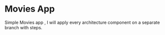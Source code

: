 # Movies App

Simple Movies app , I will apply every architecture component on a separate branch with steps.
